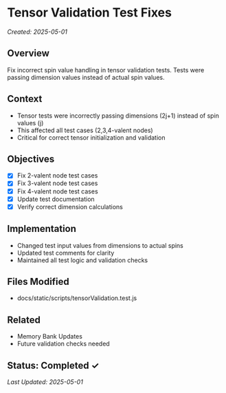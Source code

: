 # Tensor Validation Test Fixes
*Created: 2025-05-01*

## Overview
Fix incorrect spin value handling in tensor validation tests. Tests were passing dimension values instead of actual spin values.

## Context
- Tensor tests were incorrectly passing dimensions (2j+1) instead of spin values (j)
- This affected all test cases (2,3,4-valent nodes)
- Critical for correct tensor initialization and validation

## Objectives
- [x] Fix 2-valent node test cases
- [x] Fix 3-valent node test cases
- [x] Fix 4-valent node test cases
- [x] Update test documentation
- [x] Verify correct dimension calculations

## Implementation
- Changed test input values from dimensions to actual spins
- Updated test comments for clarity
- Maintained all test logic and validation checks

## Files Modified
- docs/static/scripts/tensorValidation.test.js

## Related
- Memory Bank Updates
- Future validation checks needed

## Status: Completed ✓
*Last Updated: 2025-05-01*